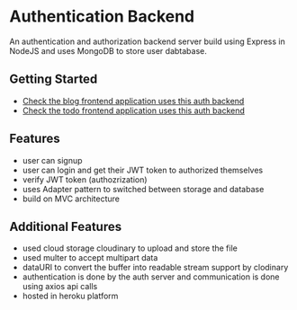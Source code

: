 # Authentication Backend

An authentication and authorization backend server build using Express in NodeJS and uses MongoDB to store user dabtabase.

## Getting Started

- [Check the blog frontend application uses this auth backend](https://github.com/ialtafshaikh/blog-frontend)
- [Check the todo frontend application uses this auth backend](https://github.com/ialtafshaikh/todo-app-frontend)

## Features

- user can signup
- user can login and get their JWT token to authorized themselves
- verify JWT token (authozrization)
- uses Adapter pattern to switched between storage and database
- build on MVC architecture


## Additional Features

- used cloud storage cloudinary to upload and store the file
- used multer to accept multipart data
- dataURI to convert the buffer into readable stream support by clodinary
- authentication is done by the auth server and communication is done using axios api calls
- hosted in heroku platform
